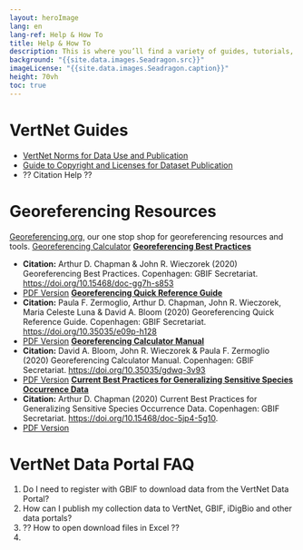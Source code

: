 ```yaml
--- 
layout: heroImage
lang: en
lang-ref: Help & How To
title: Help & How To
description: This is where you’ll find a variety of guides, tutorials, and FAQs for publishing data and using the [VertNet Portal](https://hp-vertnet-plus.gbif-staging.org/data/). Don’t forget to check Training Workshops and Publications & Videos for other descriptive and educational materials. We haven't forgotten about developers either. If all else fails, contact us with your questions.
background: "{{site.data.images.Seadragon.src}}"
imageLicense: "{{site.data.images.Seadragon.caption}}"
height: 70vh
toc: true
---
```


# VertNet Guides
* [VertNet Norms for Data Use and Publication](https://hp-vertnet-plus.gbif-staging.org/resources/norms/)
* [Guide to Copyright and Licenses for Dataset Publication](https://hp-vertnet-plus.gbif-staging.org/resources/datalicensingguide/)
* ?? Citation Help ??

# Georeferencing Resources
[Georeferencing.org](https://georeferencing.org/), our one stop shop for georeferencing resources and tools.
[Georeferencing Calculator](https://georeferencing.org/georefcalculator/gc.html)
**[Georeferencing Best Practices](https://docs.gbif.org/georeferencing-best-practices/1.0/en/)**
  - **Citation:** Arthur D. Chapman & John R. Wieczorek (2020) Georeferencing Best Practices. Copenhagen: GBIF Secretariat. https://doi.org/10.15468/doc-gg7h-s853
  - [PDF Version](https://docs.gbif.org/georeferencing-best-practices/1.0/en/georeferencing-best-practices.en.pdf)
**[Georeferencing Quick Reference Guide](https://docs.gbif.org/georeferencing-quick-reference-guide/1.0/en/)**
  - **Citation:** Paula F. Zermoglio, Arthur D. Chapman, John R. Wieczorek, Maria Celeste Luna & David A. Bloom (2020) Georeferencing Quick Reference Guide. Copenhagen: GBIF Secretariat. https://doi.org/10.35035/e09p-h128
  - [PDF Version](https://docs.gbif.org/georeferencing-quick-reference-guide/1.0/en/georeferencing-quick-reference-guide.en.pdf)
**[Georeferencing Calculator Manual](https://docs.gbif.org/georeferencing-calculator-manual/1.0/en/)**
  - **Citation:** David A. Bloom, John R. Wieczorek & Paula F. Zermoglio (2020) Georeferencing Calculator Manual. Copenhagen: GBIF Secretariat. https://doi.org/10.35035/gdwq-3v93
  - [PDF Version](https://docs.gbif.org/georeferencing-calculator-manual/1.0/en/georeferencing-calculator-manual.en.pdf)
**[Current Best Practices for Generalizing Sensitive Species Occurrence Data](https://docs.gbif.org/sensitive-species-best-practices/master/en/)**
  - **Citation:** Arthur D. Chapman (2020) Current Best Practices for Generalizing Sensitive Species Occurrence Data. Copenhagen: GBIF Secretariat. https://doi.org/10.15468/doc-5jp4-5g10.
  - [PDF Version](https://docs.gbif.org/sensitive-species-best-practices/master/en/current-best-practices-for-generalizing-sensitive-species-occurrence-data.en.pdf)


# VertNet Data Portal FAQ
1. Do I need to register with GBIF to download data from the VertNet Data Portal?
2. How can I publish my collection data to VertNet, GBIF, iDigBio and other data portals?
3. ?? How to open download files in Excel ??
4. 
